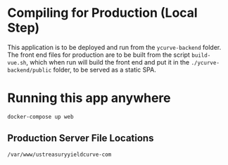 # Compiling for Production (Local Step)

This application is to be deployed and run from the `ycurve-backend` folder. The front end files for production are
to be built from the script `build-vue.sh`, which when run will build the front end and put it in the 
`./ycurve-backend/public` folder, to be served as a static SPA.

# Running this app anywhere

```
docker-compose up web
```

## Production Server File Locations

`/var/www/ustreasuryyieldcurve-com`

